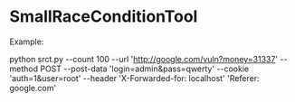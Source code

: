 SmallRaceConditionTool
======================

Example: 

python srct.py --count 100 --url 'http://google.com/vuln?money=31337' --method POST --post-data 'login=admin&pass=qwerty' --cookie 'auth=1&user=root' --header 'X-Forwarded-for: localhost' 'Referer: google.com'
